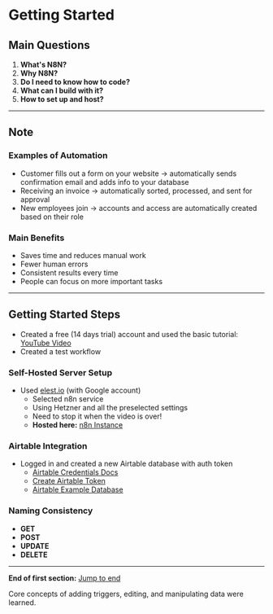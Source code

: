 # Getting Started

## Main Questions

1. **What's N8N?**
2. **Why N8N?**
3. **Do I need to know how to code?**
4. **What can I build with it?**
5. **How to set up and host?**

---

## Note

### Examples of Automation

- Customer fills out a form on your website → automatically sends confirmation email and adds info to your database
- Receiving an invoice → automatically sorted, processed, and sent for approval
- New employees join → accounts and access are automatically created based on their role

### Main Benefits

- Saves time and reduces manual work
- Fewer human errors
- Consistent results every time
- People can focus on more important tasks

---

## Getting Started Steps

- Created a free (14 days trial) account and used the basic tutorial: [YouTube Video](https://www.youtube.com/watch?v=uScURRX-Knc&ab_channel=SimonScrapes%7CAIAutomation)
- Created a test workflow

### Self-Hosted Server Setup

- Used [elest.io](https://elest.io/) (with Google account)
  - Selected n8n service
  - Using Hetzner and all the preselected settings
  - Need to stop it when the video is over!
  - **Hosted here:** [n8n Instance](https://n8n-scrapesai-u50186.vm.elestio.app/home/workflows)

### Airtable Integration

- Logged in and created a new Airtable database with auth token
  - [Airtable Credentials Docs](https://docs.n8n.io/integrations/builtin/credentials/airtable/?utm_source=n8n_app&utm_medium=credential_settings&utm_campaign=create_new_credentials_modal#using-personal-access-token)
  - [Create Airtable Token](https://airtable.com/create/tokens/new)
  - [Airtable Example Database](https://airtable.com/app6rCt79eOtfh1gW/tblF1nhc6c75hjGRU/viwr0AzvYNmJiYNxi?blocks=hide)

### Naming Consistency

- **GET**
- **POST**
- **UPDATE**
- **DELETE**

---

**End of first section:** [Jump to end](https://youtu.be/uScURRX-Knc?t=3479)

Core concepts of adding triggers, editing, and manipulating data were learned.

